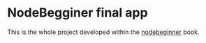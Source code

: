# NodeBegginer final app

This is the whole project developed within the [nodebeginner](http://www.nodebeginner.org/) book.